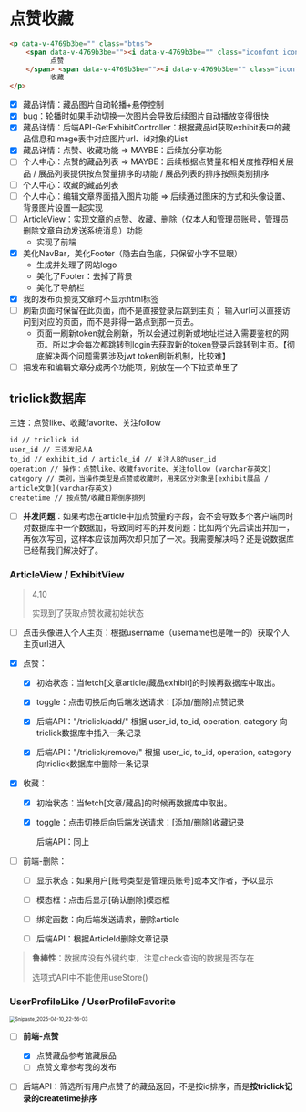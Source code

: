 # 点赞收藏

```html
<p data-v-4769b3be="" class="btns">
    <span data-v-4769b3be=""><i data-v-4769b3be="" class="iconfont iconthumbs-up"></i>
          点赞
    </span> <span data-v-4769b3be=""><i data-v-4769b3be="" class="iconfont iconshoucang2"></i>
          收藏
</p>
```

- [x] 藏品详情：藏品图片自动轮播+悬停控制
- [x] bug：轮播时如果手动切换一次图片会导致后续图片自动播放变得很快
- [x] 藏品详情：后端API-GetExhibitController：根据藏品id获取exhibit表中的藏品信息和image表中对应图片url、id对象的List
- [x] 藏品详情：点赞、收藏功能 => MAYBE：后续加分享功能
- [ ] 个人中心：点赞的藏品列表 => MAYBE：后续根据点赞量和相关度推荐相关展品 / 展品列表提供按点赞量排序的功能 / 展品列表的排序按照类别排序
- [ ] 个人中心：收藏的藏品列表
- [ ] 个人中心：编辑文章界面插入图片功能 => 后续通过图床的方式和头像设置、背景图片设置一起实现
- [ ] ArticleView：实现文章的点赞、收藏、删除（仅本人和管理员账号，管理员删除文章自动发送系统消息）功能
  + 实现了前端
- [x] 美化NavBar，美化Footer（隐去白色底，只保留小字不显眼）
  + 生成并处理了网站logo
  + 美化了Footer：去掉了背景
  + 美化了导航栏
- [x] 我的发布页预览文章时不显示html标签
- [ ] 刷新页面时保留在此页面，而不是直接登录后跳到主页； 输入url可以直接访问到对应的页面，而不是非得一路点到那一页去。
  + 页面一刷新token就会刷新，所以会通过刷新或地址栏进入需要鉴权的网页。所以才会每次都跳转到login去获取新的token登录后跳转到主页。【彻底解决两个问题需要涉及jwt token刷新机制，比较难】
- [ ] 把发布和编辑文章分成两个功能项，别放在一个下拉菜单里了

## triclick数据库

三连：点赞like、收藏favorite、关注follow

```
id // triclick id
user_id // 三连发起人A
to_id // exhibit_id / article_id // 关注人B的user_id
operation // 操作：点赞like、收藏favorite、关注follow (varchar存英文)
category // 类别，当操作类型是点赞或收藏时，用来区分对象是[exhibit展品 / article文章](varchar存英文)
createtime // 按点赞/收藏日期倒序排列
```

- [ ] **并发问题**：如果考虑在article中加点赞量的字段，会不会导致多个客户端同时对数据库中一个数据加，导致同时写的并发问题：比如两个先后读出并加一，再依次写回，这样本应该加两次却只加了一次。我需要解决吗？还是说数据库已经帮我们解决好了。

### ArticleView / ExhibitView

> 4.10
>
> 实现到了获取点赞收藏初始状态

- [ ] 点击头像进入个人主页：根据username（username也是唯一的）获取个人主页url进入

- [x] 点赞：

  - [x] 初始状态：当fetch[文章article/藏品exhibit]的时候再数据库中取出。

  - [x] toggle：点击切换后向后端发送请求：[添加/删除]点赞记录
  - [x] 后端API："/triclick/add/" 根据 user_id, to_id, operation, category 向triclick数据库中插入一条记录
  - [x] 后端API："/triclick/remove/" 根据 user_id, to_id, operation, category 向triclick数据库中删除一条记录

- [x] 收藏：

  - [x] 初始状态：当fetch[文章/藏品]的时候再数据库中取出。

  - [x] toggle：点击切换后向后端发送请求：[添加/删除]收藏记录
  
    后端API：同上
  
- [ ] 前端-删除：

  - [ ] 显示状态：如果用户[账号类型是管理员账号]或本文作者，予以显示

  - [ ] 模态框：点击后显示[确认删除]模态框
  - [ ] 绑定函数：向后端发送请求，删除article
  - [ ] 后端API：根据ArticleId删除文章记录

> **鲁棒性**：数据库没有外键约束，注意check查询的数据是否存在
>
> 选项式API中不能使用useStore()

### UserProfileLike / UserProfileFavorite

<img src="E:\IDEA\code\spring\MCM\图片\点赞收藏.png" alt="Snipaste_2025-04-10_22-56-03" style="zoom:60%;" />

- [ ] **前端-点赞**
  - [x] 点赞藏品参考馆藏展品
  - [ ] 点赞文章参考我的发布
- [ ] 后端API：筛选所有用户点赞了的藏品返回，不是按id排序，而是**按triclick记录的createtime排序**

